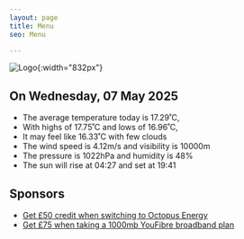 ```yaml
---
layout: page
title: Menu
seo: Menu

---
```


![Logo](/images/logo.jpg){:width="832px"}

<!-- weather_marker starts -->
## On Wednesday, 07 May 2025

- The average temperature today is 17.29˚C,
- With highs of 17.75˚C and lows of 16.96˚C,
- It may feel like 16.33˚C with few clouds
- The wind speed is 4.12m/s and visibility is 10000m
- The pressure is 1022hPa and humidity is 48%
- The sun will rise at 04:27 and set at 19:41

<!-- weather_marker ends -->

## Sponsors

- [Get £50 credit when switching to Octopus Energy](https://bit.ly/3oD1nnS)
- [Get £75 when taking a 1000mb YouFibre broadband plan](https://aklam.io/91zWhU?)
